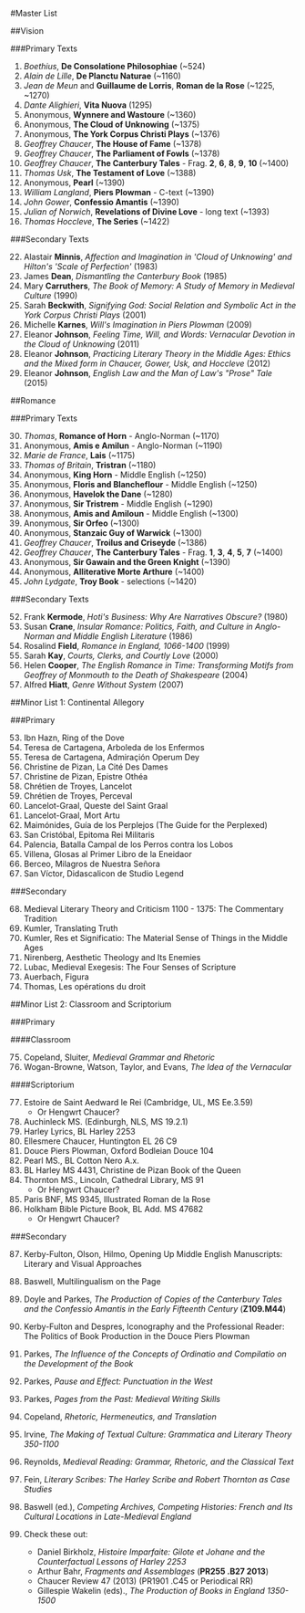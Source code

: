 
#Master List

##Vision

###Primary Texts

1. _Boethius_, __De Consolatione Philosophiae__ (~524)
2. _Alain de Lille_, __De Planctu Naturae__ (~1160)
3. _Jean de Meun_ and __Guillaume de Lorris__, __Roman de la Rose__ (~1225, ~1270)
4. _Dante Alighieri_, __Vita Nuova__ (1295) 
5. Anonymous, __Wynnere and Wastoure__ (~1360)
6. Anonymous, __The Cloud of Unknowing__ (~1375)
7. Anonymous, __The York Corpus Christi Plays__ (~1376) 
8. _Geoffrey Chaucer_, __The House of Fame__ (~1378)
9. _Geoffrey Chaucer_, __The Parliament of Fowls__ (~1378)
10. _Geoffrey Chaucer_, __The Canterbury Tales__ - Frag. __2__, __6__, __8__, __9__, __10__ (~1400)
15. _Thomas Usk_, __The Testament of Love__ (~1388)
16. Anonymous, __Pearl__ (~1390)
17. _William Langland_, __Piers Plowman__ - C-text (~1390)
19. _John Gower_, __Confessio Amantis__ (~1390)
18. _Julian of Norwich_, __Revelations of Divine Love__ - long text (~1393)
20. _Thomas Hoccleve_, __The Series__ (~1422)

###Secondary Texts

22. Alastair __Minnis__, _Affection and Imagination in 'Cloud of Unknowing' and Hilton's 'Scale of Perfection'_ (1983)
25. James __Dean__, _Dismantling the Canterbury Book_ (1985)
24. Mary __Carruthers__, _The Book of Memory: A Study of Memory in Medieval Culture_ (1990)
21. Sarah __Beckwith__, _Signifying God: Social Relation and Symbolic Act in the York Corpus Christi Plays_ (2001)
26. Michelle __Karnes__, _Will's Imagination in Piers Plowman_ (2009)
23. Eleanor __Johnson__, _Feeling Time, Will, and Words: Vernacular Devotion in the Cloud of Unknowing_ (2011)
28. Eleanor __Johnson__, _Practicing Literary Theory in the Middle Ages: Ethics and the Mixed form in Chaucer, Gower, Usk, and Hoccleve_ (2012)
27. Eleanor __Johnson__, _English Law and the Man of Law's "Prose" Tale_ (2015)

##Romance

###Primary Texts

30. _Thomas_, __Romance of Horn__ - Anglo-Norman (~1170)
29. Anonymous, __Amis e Amilun__ - Anglo-Norman (~1190)
32. _Marie de France_, __Lais__ (~1175)
31. _Thomas of Britain_, __Tristran__ (~1180)
1. Anonymous, __King Horn__ - Middle English (~1250)
36. Anonymous, __Floris and Blancheflour__ - Middle English (~1250)
34. Anonymous, __Havelok the Dane__ (~1280)
39. Anonymous, __Sir Tristrem__ - Middle English (~1290)
3. Anonymous, __Amis and Amiloun__ - Middle English (~1300)
37. Anonymous, __Sir Orfeo__ (~1300)
38. Anonymous, __Stanzaic Guy of Warwick__ (~1300)
40. _Geoffrey Chaucer_, __Troilus and Criseyde__ (~1386)
41. _Geoffrey Chaucer_, __The Canterbury Tales__ - Frag. __1__, __3__, __4__, __5__, __7__ (~1400)
35. Anonymous, __Sir Gawain and the Green Knight__ (~1390)
46. Anonymous, __Alliterative Morte Arthure__ (~1400)
47. _John Lydgate_, __Troy Book__ - selections (~1420)

###Secondary Texts

52. Frank __Kermode__, _Hoti's Business: Why Are Narratives Obscure?_ (1980)
50. Susan __Crane__, _Insular Romance: Politics, Faith, and Culture in Anglo-Norman and Middle English Literature_ (1986)
51. Rosalind __Field__, _Romance in England, 1066-1400_ (1999)
48. Sarah __Kay__, _Courts, Clerks, and Courtly Love_ (2000)
49. Helen __Cooper__, _The English Romance in Time: Transforming Motifs from Geoffrey of Monmouth to the Death of Shakespeare_ (2004)
53. Alfred __Hiatt__, _Genre Without System_ (2007)

##Minor List 1: Continental Allegory

###Primary

53. Ibn Hazn, Ring of the Dove
54. Teresa de Cartagena, Arboleda de los Enfermos
55. Teresa de Cartagena, Admiraçión Operum Dey
56. Christine de Pizan, La Cité Des Dames
57. Christine de Pizan, Epistre Othéa
58. Chrétien de Troyes, Lancelot
59. Chrétien de Troyes, Perceval
60. Lancelot-Graal, Queste del Saint Graal
61. Lancelot-Graal, Mort Artu
62. Maimónides, Guía de los Perplejos (The Guide for the Perplexed)
63. San Cristóbal, Epitoma Rei Militaris
64. Palencia, Batalla Campal de los Perros contra los Lobos
65. Villena, Glosas al Primer Libro de la Eneidaor
66. Berceo, Milagros de Nuestra Señora
67. San Víctor, Didascalicon de Studio Legend

###Secondary

68. Medieval Literary Theory and Criticism 1100 - 1375: The Commentary Tradition
69. Kumler, Translating Truth
70. Kumler, Res et Significatio: The Material Sense of Things in the Middle Ages
71. Nirenberg, Aesthetic Theology and Its Enemies
72. Lubac, Medieval Exegesis: The Four Senses of Scripture
73. Auerbach, Figura
74. Thomas, Les opérations du droit

##Minor List 2: Classroom and Scriptorium

###Primary

####Classroom

75. Copeland, Sluiter, _Medieval Grammar and Rhetoric_
76. Wogan-Browne, Watson, Taylor, and Evans, _The Idea of the Vernacular_

####Scriptorium

77. Estoire de Saint Aedward le Rei (Cambridge, UL, MS Ee.3.59)
	- Or Hengwrt Chaucer?
78. Auchinleck MS. (Edinburgh, NLS, MS 19.2.1)
79. Harley Lyrics, BL Harley 2253
80. Ellesmere Chaucer, Huntington EL 26 C9
81. Douce Piers Plowman, Oxford Bodleian Douce 104
82. Pearl MS., BL Cotton Nero A.x.
83. BL Harley MS 4431, Christine de Pizan Book of the Queen
84. Thornton MS., Lincoln, Cathedral Library, MS 91
	- Or Hengwrt Chaucer?
85. Paris BNF, MS 9345, Illustrated Roman de la Rose
86. Holkham Bible Picture Book, BL Add. MS 47682
	- Or Hengwrt Chaucer?

###Secondary

87. Kerby-Fulton, Olson, Hilmo, Opening Up Middle English Manuscripts: Literary and Visual Approaches
88. Baswell, Multilingualism on the Page
89. Doyle and Parkes, _The Production of Copies of the Canterbury Tales and the Confessio Amantis in the Early Fifteenth Century_  (__Z109.M44__)
90. Kerby-Fulton and Despres, Iconography and the Professional Reader: The Politics of Book Production in the Douce Piers Plowman
91. Parkes, _The Influence of the Concepts of Ordinatio and Compilatio on the Development of the Book_
92. Parkes, _Pause and Effect: Punctuation in the West_
93. Parkes, _Pages from the Past: Medieval Writing Skills_
94. Copeland, _Rhetoric, Hermeneutics, and Translation_
95. Irvine, _The Making of Textual Culture: Grammatica and Literary Theory 350-1100_
96. Reynolds, _Medieval Reading: Grammar, Rhetoric, and the Classical Text_
97. Fein, _Literary Scribes: The Harley Scribe and Robert Thornton as Case Studies_
98. Baswell (ed.), _Competing Archives, Competing Histories: French and Its Cultural Locations in Late-Medieval England_

99. Check these out:

	- Daniel Birkholz, _Histoire Imparfaite: Gilote et Johane and the Counterfactual Lessons of Harley 2253_
	- Arthur Bahr, _Fragments and Assemblages_ (__PR255 .B27 2013__)
	- Chaucer Review 47 (2013) (PR1901 .C45 or Periodical RR)
	- Gillespie Wakelin (eds)., _The Production of Books in England 1350-1500_
